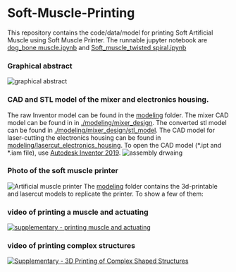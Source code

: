 # Soft-Muscle-Printing

This repository contains the code/data/model for printing Soft Artificial Muscle using Soft Muscle Printer.
The runnable jupyter notebook are [dog_bone muscle.ipynb](https://github.com/boxiXia/Soft-Muscle-Printing/blob/master/dog_bone%20muscle.ipynb) and [Soft_muscle_twisted spiral.ipynb](https://github.com/boxiXia/Soft-Muscle-Printing/blob/master/dog_bone%20muscle.ipynb)


### Graphical abstract
![graphical abstract](https://raw.githubusercontent.com/boxiXia/Soft-Muscle-Printing/master/figures/Graphical%20abstract%20.png)


### CAD and STL model of the mixer and electronics housing.
The raw Inventor model can be found in the [modeling](https://github.com/boxiXia/Soft-Muscle-Printing/tree/master/modeling) folder. 
The mixer CAD model can be found in in [./modeling/mixer_design](https://github.com/boxiXia/Soft-Muscle-Printing/tree/master/modeling/mixer_design). The converted stl model can be found in [./modeling/mixer_design/stl_model](https://github.com/boxiXia/Soft-Muscle-Printing/tree/master/modeling/mixer_design/stl_model).
The CAD model for laser-cutting the electronics housing can be found in [modeling/lasercut_electronics_housing](https://github.com/boxiXia/Soft-Muscle-Printing/tree/master/modeling/lasercut_electronics_housing).
To open the CAD model (\*.ipt and \*.iam file), use [Autodesk Inventor 2019](https://www.autodesk.com/education/free-software/inventor-professional).
![assembly drwaing](https://github.com/boxiXia/Soft-Muscle-Printing/blob/master/modeling/figures/z_plate_drawing.jpg)

### Photo of the soft muscle printer
![Artificial muscle printer](https://raw.githubusercontent.com/boxiXia/Soft-Muscle-Printing/master/figures/muscle%20printer%20front-web.png)
The [modeling](https://grabcad.com/library/soft-muscle-printer-1) folder contains the 3d-printable  and lasercut models to replicate the printer. To show a few of them:


### video of printing a muscle and actuating
[![supplementary - printing muscle and actuating](https://img.youtube.com/vi/KcunfdATq7U/0.jpg)](https://www.youtube.com/watch?v=KcunfdATq7U)


### video of printing complex structures
[![Supplementary - 3D Printing of Complex Shaped Structures](https://img.youtube.com/vi/6kZ5QKU3RHI/0.jpg)](https://www.youtube.com/watch?v=6kZ5QKU3RHI)
